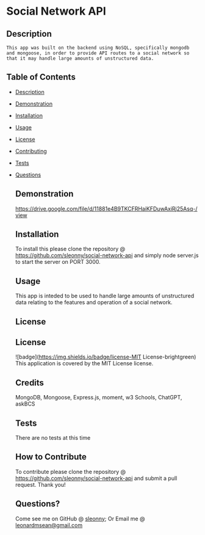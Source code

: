 # Social Network API

## Description

    This app was built on the backend using NoSQL, specifically mongodb and mongoose, in order to provide API routes to a social network so that it may handle large amounts of unstructured data.

## Table of Contents

- [Description](#description)
- [Demonstration](#demonstration)
- [Installation](#installation)
- [Usage](#usage)
- [License](#license)
- [Contributing](#contributing)
- [Tests](#tests)
- [Questions](#questions)

  ## Demonstration

  https://drive.google.com/file/d/11881e4B9TKCFRHaiKFDuwAxiRj25Asq-/view

  ## Installation

  To install this please clone the repository @ https://github.com/sleonny/social-network-api and simply node server.js to start the server on PORT 3000.

  ## Usage

  This app is inteded to be used to handle large amounts of unstructured data relating to the features and operation of a social network.

  ## License

  ## License

  ![badge](https://img.shields.io/badge/license-MIT License-brightgreen)
  This application is covered by the MIT License license.

  ## Credits

  MongoDB, Mongoose, Express.js, moment, w3 Schools, ChatGPT, askBCS

  ## Tests

  There are no tests at this time

  ## How to Contribute

  To contribute please clone the repository @ https://github.com/sleonny/social-network-api and submit a pull request. Thank you!

  ## Questions?

  Come see me on GitHub @ [sleonny](https://github.com/sleonny);
  Or
  Email me @ leonardmsean@gmail.com
